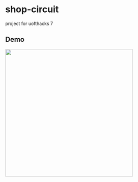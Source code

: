 # shop-circuit
project for uofthacks 7 

 ## Demo
 
<img src="shop-circuit-demo.gif" height="400" width="auto" />
